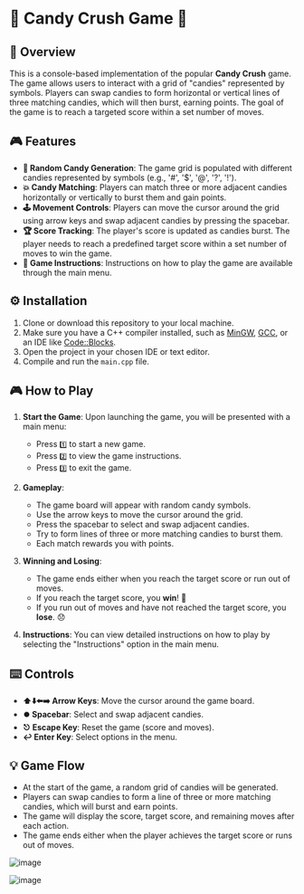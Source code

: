 # 🍬 **Candy Crush Game** 🍬

## 📝 **Overview**
This is a console-based implementation of the popular **Candy Crush** game. The game allows users to interact with a grid of "candies" represented by symbols. Players can swap candies to form horizontal or vertical lines of three matching candies, which will then burst, earning points. The goal of the game is to reach a targeted score within a set number of moves.

## 🎮 **Features**
- **🍬 Random Candy Generation**: The game grid is populated with different candies represented by symbols (e.g., '#', '$', '@', '?', '!').
- **💥 Candy Matching**: Players can match three or more adjacent candies horizontally or vertically to burst them and gain points.
- **🕹️ Movement Controls**: Players can move the cursor around the grid using arrow keys and swap adjacent candies by pressing the spacebar.
- **🏆 Score Tracking**: The player's score is updated as candies burst. The player needs to reach a predefined target score within a set number of moves to win the game.
- **📖 Game Instructions**: Instructions on how to play the game are available through the main menu.

## ⚙️ **Installation**
1. Clone or download this repository to your local machine.
2. Make sure you have a C++ compiler installed, such as [MinGW](https://sourceforge.net/projects/mingw/), [GCC](https://gcc.gnu.org/), or an IDE like [Code::Blocks](https://www.codeblocks.org/).
3. Open the project in your chosen IDE or text editor.
4. Compile and run the `main.cpp` file.

## 🎮 **How to Play**
1. **Start the Game**: Upon launching the game, you will be presented with a main menu:
    - Press `1️⃣` to start a new game.
    - Press `2️⃣` to view the game instructions.
    - Press `3️⃣` to exit the game.

2. **Gameplay**:
    - The game board will appear with random candy symbols.
    - Use the arrow keys to move the cursor around the grid.
    - Press the spacebar to select and swap adjacent candies.
    - Try to form lines of three or more matching candies to burst them.
    - Each match rewards you with points.

3. **Winning and Losing**:
    - The game ends either when you reach the target score or run out of moves.
    - If you reach the target score, you **win**! 🎉
    - If you run out of moves and have not reached the target score, you **lose**. 😞

4. **Instructions**: You can view detailed instructions on how to play by selecting the "Instructions" option in the main menu.

## ⌨️ **Controls**
- **⬆️⬇️⬅️➡️ Arrow Keys**: Move the cursor around the game board.
- **⏺️ Spacebar**: Select and swap adjacent candies.
- **⎋ Escape Key**: Reset the game (score and moves).
- **↩️ Enter Key**: Select options in the menu.

## 💡 **Game Flow**
- At the start of the game, a random grid of candies will be generated.
- Players can swap candies to form a line of three or more matching candies, which will burst and earn points.
- The game will display the score, target score, and remaining moves after each action.
- The game ends either when the player achieves the target score or runs out of moves.

![image](https://github.com/user-attachments/assets/62d02569-6070-4782-9593-698f92dd696f)

![image](https://github.com/user-attachments/assets/c7ebeb8e-7c5b-4cc9-838f-fbbba3795e42)


